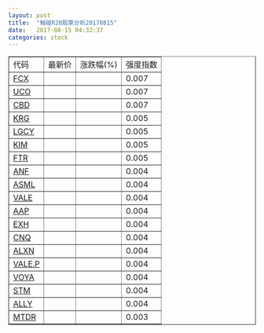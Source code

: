 ```yaml
---
layout: post
title:  "触碰R20股票分析20170815"
date:   2017-08-15 04:32:37
categories: stock
---
```

<script type="text/javascript">
var stockList = []
stockList.push('gb_fcx');
stockList.push('gb_uco');
stockList.push('gb_cbd');
stockList.push('gb_krg');
stockList.push('gb_lgcy');
stockList.push('gb_kim');
stockList.push('gb_ftr');
stockList.push('gb_anf');
stockList.push('gb_asml');
stockList.push('gb_vale');
stockList.push('gb_aap');
stockList.push('gb_exh');
stockList.push('gb_cnq');
stockList.push('gb_alxn');
stockList.push('gb_vale.p');
stockList.push('gb_voya');
stockList.push('gb_stm');
stockList.push('gb_ally');
stockList.push('gb_mtdr');
</script>

<table border="1">
 <tr>
 <td>代码</td>
  <td>最新价</td>
  <td>涨跌幅(%)</td>
 <td>强度指数</td>
</tr>
  <tr id="fcx"><td><a href="http://stock.finance.sina.com.cn/usstock/quotes/FCX.html" target="_blank">FCX</a></td><td></td><td></td><td>0.007</td></tr>
  <tr id="uco"><td><a href="http://stock.finance.sina.com.cn/usstock/quotes/UCO.html" target="_blank">UCO</a></td><td></td><td></td><td>0.007</td></tr>
  <tr id="cbd"><td><a href="http://stock.finance.sina.com.cn/usstock/quotes/CBD.html" target="_blank">CBD</a></td><td></td><td></td><td>0.007</td></tr>
  <tr id="krg"><td><a href="http://stock.finance.sina.com.cn/usstock/quotes/KRG.html" target="_blank">KRG</a></td><td></td><td></td><td>0.005</td></tr>
  <tr id="lgcy"><td><a href="http://stock.finance.sina.com.cn/usstock/quotes/LGCY.html" target="_blank">LGCY</a></td><td></td><td></td><td>0.005</td></tr>
  <tr id="kim"><td><a href="http://stock.finance.sina.com.cn/usstock/quotes/KIM.html" target="_blank">KIM</a></td><td></td><td></td><td>0.005</td></tr>
  <tr id="ftr"><td><a href="http://stock.finance.sina.com.cn/usstock/quotes/FTR.html" target="_blank">FTR</a></td><td></td><td></td><td>0.005</td></tr>
  <tr id="anf"><td><a href="http://stock.finance.sina.com.cn/usstock/quotes/ANF.html" target="_blank">ANF</a></td><td></td><td></td><td>0.004</td></tr>
  <tr id="asml"><td><a href="http://stock.finance.sina.com.cn/usstock/quotes/ASML.html" target="_blank">ASML</a></td><td></td><td></td><td>0.004</td></tr>
  <tr id="vale"><td><a href="http://stock.finance.sina.com.cn/usstock/quotes/VALE.html" target="_blank">VALE</a></td><td></td><td></td><td>0.004</td></tr>
  <tr id="aap"><td><a href="http://stock.finance.sina.com.cn/usstock/quotes/AAP.html" target="_blank">AAP</a></td><td></td><td></td><td>0.004</td></tr>
  <tr id="exh"><td><a href="http://stock.finance.sina.com.cn/usstock/quotes/EXH.html" target="_blank">EXH</a></td><td></td><td></td><td>0.004</td></tr>
  <tr id="cnq"><td><a href="http://stock.finance.sina.com.cn/usstock/quotes/CNQ.html" target="_blank">CNQ</a></td><td></td><td></td><td>0.004</td></tr>
  <tr id="alxn"><td><a href="http://stock.finance.sina.com.cn/usstock/quotes/ALXN.html" target="_blank">ALXN</a></td><td></td><td></td><td>0.004</td></tr>
  <tr id="vale.p"><td><a href="http://stock.finance.sina.com.cn/usstock/quotes/VALE.P.html" target="_blank">VALE.P</a></td><td></td><td></td><td>0.004</td></tr>
  <tr id="voya"><td><a href="http://stock.finance.sina.com.cn/usstock/quotes/VOYA.html" target="_blank">VOYA</a></td><td></td><td></td><td>0.004</td></tr>
  <tr id="stm"><td><a href="http://stock.finance.sina.com.cn/usstock/quotes/STM.html" target="_blank">STM</a></td><td></td><td></td><td>0.004</td></tr>
  <tr id="ally"><td><a href="http://stock.finance.sina.com.cn/usstock/quotes/ALLY.html" target="_blank">ALLY</a></td><td></td><td></td><td>0.004</td></tr>
  <tr id="mtdr"><td><a href="http://stock.finance.sina.com.cn/usstock/quotes/MTDR.html" target="_blank">MTDR</a></td><td></td><td></td><td>0.003</td></tr>
</table>
